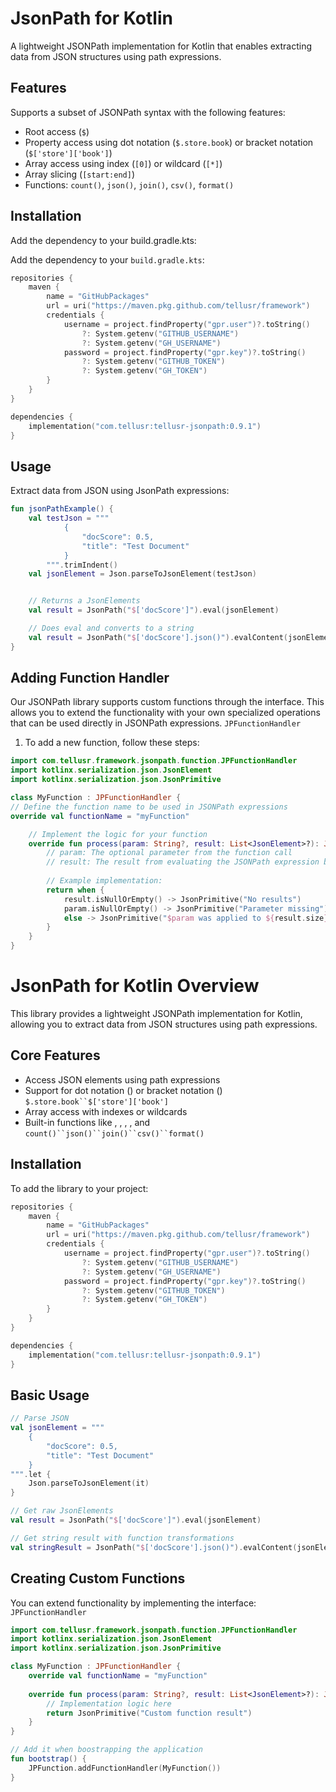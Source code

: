 # JsonPath for Kotlin

A lightweight JSONPath implementation for Kotlin that enables extracting data from JSON structures using path
expressions.

## Features

Supports a subset of JSONPath syntax with the following features:

- Root access (`$`)
- Property access using dot notation (`$.store.book`) or bracket notation (`$['store']['book']`)
- Array access using index (`[0]`) or wildcard (`[*]`)
- Array slicing (`[start:end]`)
- Functions: `count()`, `json()`, `join()`, `csv()`, `format()`

## Installation

Add the dependency to your build.gradle.kts:

Add the dependency to your `build.gradle.kts`:

```kotlin
repositories {
    maven {
        name = "GitHubPackages"
        url = uri("https://maven.pkg.github.com/tellusr/framework")
        credentials {
            username = project.findProperty("gpr.user")?.toString() 
                ?: System.getenv("GITHUB_USERNAME")
                ?: System.getenv("GH_USERNAME")
            password = project.findProperty("gpr.key")?.toString() 
                ?: System.getenv("GITHUB_TOKEN") 
                ?: System.getenv("GH_TOKEN")
        }
    }
}

dependencies {
    implementation("com.tellusr:tellusr-jsonpath:0.9.1")
}
```


## Usage

Extract data from JSON using JsonPath expressions:

```kotlin
fun jsonPathExample() {
    val testJson = """
            {
                "docScore": 0.5,
                "title": "Test Document"
            }
        """.trimIndent()
    val jsonElement = Json.parseToJsonElement(testJson)


    // Returns a JsonElements
    val result = JsonPath("$['docScore']").eval(jsonElement)

    // Does eval and converts to a string
    val result = JsonPath("$['docScore'].json()").evalContent(jsonElement)
}
```

## Adding Function Handler

Our JSONPath library supports custom functions through the interface. This allows you 
to extend the functionality with your own specialized operations that can be used 
directly in JSONPath expressions. `JPFunctionHandler`

1. To add a new function, follow these steps:

```kotlin
import com.tellusr.framework.jsonpath.function.JPFunctionHandler
import kotlinx.serialization.json.JsonElement
import kotlinx.serialization.json.JsonPrimitive

class MyFunction : JPFunctionHandler {
// Define the function name to be used in JSONPath expressions
override val functionName = "myFunction"

    // Implement the logic for your function
    override fun process(param: String?, result: List<JsonElement>?): JsonPrimitive? {
        // param: The optional parameter from the function call
        // result: The result from evaluating the JSONPath expression before the function
        
        // Example implementation:
        return when {
            result.isNullOrEmpty() -> JsonPrimitive("No results")
            param.isNullOrEmpty() -> JsonPrimitive("Parameter missing")
            else -> JsonPrimitive("$param was applied to ${result.size} elements")
        }
    }
}
```

# JsonPath for Kotlin Overview
This library provides a lightweight JSONPath implementation for Kotlin, allowing you to extract data from JSON structures using path expressions.
## Core Features
- Access JSON elements using path expressions
- Support for dot notation () or bracket notation () `$.store.book``$['store']['book']`
- Array access with indexes or wildcards
- Built-in functions like , , , , and `count()``json()``join()``csv()``format()`

## Installation
To add the library to your project:
``` kotlin
repositories {
    maven {
        name = "GitHubPackages"
        url = uri("https://maven.pkg.github.com/tellusr/framework")
        credentials {
            username = project.findProperty("gpr.user")?.toString() 
                ?: System.getenv("GITHUB_USERNAME")
                ?: System.getenv("GH_USERNAME")
            password = project.findProperty("gpr.key")?.toString() 
                ?: System.getenv("GITHUB_TOKEN") 
                ?: System.getenv("GH_TOKEN")
        }
    }
}

dependencies {
    implementation("com.tellusr:tellusr-jsonpath:0.9.1")
}
```

## Basic Usage

``` kotlin
// Parse JSON
val jsonElement = """
    {
        "docScore": 0.5,
        "title": "Test Document"
    }
""".let {
    Json.parseToJsonElement(it)
}

// Get raw JsonElements
val result = JsonPath("$['docScore']").eval(jsonElement)

// Get string result with function transformations
val stringResult = JsonPath("$['docScore'].json()").evalContent(jsonElement)
```

## Creating Custom Functions

You can extend functionality by implementing the interface: `JPFunctionHandler`

``` kotlin
import com.tellusr.framework.jsonpath.function.JPFunctionHandler
import kotlinx.serialization.json.JsonElement
import kotlinx.serialization.json.JsonPrimitive

class MyFunction : JPFunctionHandler {
    override val functionName = "myFunction"
    
    override fun process(param: String?, result: List<JsonElement>?): JsonPrimitive? {
        // Implementation logic here
        return JsonPrimitive("Custom function result")
    }
}

// Add it when boostrapping the application
fun bootstrap() {
    JPFunction.addFunctionHandler(MyFunction())
}


```
